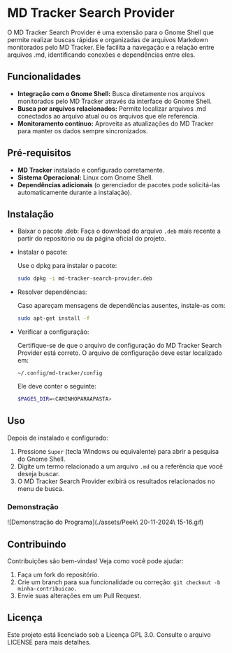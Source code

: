 # MD Tracker Search Provider
O MD Tracker Search Provider é uma extensão para o Gnome Shell que permite realizar buscas rápidas e organizadas de arquivos Markdown monitorados pelo MD Tracker. Ele facilita a navegação e a relação entre arquivos .md, identificando conexões e dependências entre eles.

## Funcionalidades
* **Integração com o Gnome Shell:** Busca diretamente nos arquivos monitorados pelo MD Tracker através da interface do Gnome Shell.
* **Busca por arquivos relacionados:** Permite localizar arquivos .md conectados ao arquivo atual ou os arquivos que ele referencia.
* **Monitoramento contínuo:** Aproveita as atualizações do MD Tracker para manter os dados sempre sincronizados.

## Pré-requisitos
* **MD Tracker** instalado e configurado corretamente.
* **Sistema Operacional:** Linux com Gnome Shell.
* **Dependências adicionais** (o gerenciador de pacotes pode solicitá-las automaticamente durante a instalação).

## Instalação
* Baixar o pacote .deb:
  Faça o download do arquivo `.deb` mais recente a partir do repositório ou da página oficial do projeto.

* Instalar o pacote:

  Use o dpkg para instalar o pacote:

  ```bash
  sudo dpkg -i md-tracker-search-provider.deb
  ```

* Resolver dependências:

  Caso apareçam mensagens de dependências ausentes, instale-as com:

  ```bash
  sudo apt-get install -f
  ```
  
* Verificar a configuração:

  Certifique-se de que o arquivo de configuração do MD Tracker Search Provider está correto. O arquivo de configuração deve estar localizado em:
  ```
  ~/.config/md-tracker/config
  ```
  Ele deve conter o seguinte:
  ```bash
  $PAGES_DIR=<CAMINHOPARAAPASTA>
  ```

## Uso
Depois de instalado e configurado:

1. Pressione `Super` (tecla Windows ou equivalente) para abrir a pesquisa do Gnome Shell.
2. Digite um termo relacionado a um arquivo `.md` ou a referência que você deseja buscar.
3. O MD Tracker Search Provider exibirá os resultados relacionados no menu de busca.

### Demonstração

![Demonstração do Programa](./assets/Peek\ 20-11-2024\ 15-16.gif)

## Contribuindo
Contribuições são bem-vindas! Veja como você pode ajudar:

1. Faça um fork do repositório.
2. Crie um branch para sua funcionalidade ou correção: `git checkout -b minha-contribuicao.`
3. Envie suas alterações em um Pull Request.

## Licença
Este projeto está licenciado sob a Licença GPL 3.0. Consulte o arquivo LICENSE para mais detalhes.
